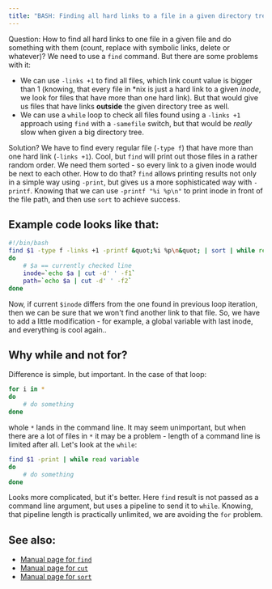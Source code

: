 ```yaml
---
title: "BASH: Finding all hard links to a file in a given directory tree"
---
```


Question: How to find all hard links to one file in a given file and do something with them (count, replace with symbolic links, delete or whatever)? We need to use a `find` command. But there are some problems with it:

 * We can use `-links +1` to find all files, which link count value is bigger than 1 (knowing, that every file in \*nix is just a hard link to a given *inode*, we look for files that have more than one hard link). But that would give us files that have links **outside** the given directory tree as well.
 * We can use a `while` loop to check all files found using a `-links +1` approach using `find` with a `-samefile` switch, but that would be *really* slow when given a big directory tree.

Solution? We have to find every regular file (`-type f`) that have more than one hard link (`-links +1`). Cool, but `find` will print out those files in a rather random order. We need them sorted - so every link to a given inode would be next to each other. How to do that? `find` allows printing results not only in a simple way using `-print`, but gives us a more sophisticated way with `-printf`. Knowing that we can use `-printf "%i %p\n"` to print inode in front of the file path, and then use `sort` to achieve success.

## Example code looks like that:
```bash
#!/bin/bash
find $1 -type f -links +1 -printf &quot;%i %p\n&quot; | sort | while read a
do
    # $a == currently checked line
    inode=`echo $a | cut -d' ' -f1`
    path=`echo $a | cut -d' ' -f2`
done
```

Now, if current `$inode` differs from the one found in previous loop iteration, then we can be sure that we won't find another link to that file. So, we have to add a little modification - for example, a global variable with last inode, and everything is cool again..

## Why while and not for?

Difference is simple, but important. In the case of that loop:

```bash
for i in *
do
    # do something
done
```

whole `*` lands in the command line. It may seem unimportant, but when there are a lot of files in `*` it may be a problem - length of a command line is limited after all. Let's look at the `while`:

```bash
find $1 -print | while read variable
do
    # do something
done
```

Looks more complicated, but it's better. Here `find` result is not passed as a command line argument, but uses a pipeline to send it to `while`. Knowing, that pipeline length is practically unlimited, we are avoiding the `for` problem.

## See also:

 * [Manual page for `find`](http://manpages.debian.net/cgi-bin/man.cgi?query=FIND&sektion=1&apropos=0&manpath=Debian+6.0+squeeze)
 * [Manual page for `cut`](http://manpages.debian.net/cgi-bin/man.cgi?query=cut&apropos=0&sektion=1&manpath=Debian+6.0+squeeze&format=html)
 * [Manual page for `sort`](http://manpages.debian.net/cgi-bin/man.cgi?query=sort&apropos=0&sektion=1&manpath=Debian+6.0+squeeze&format=html)